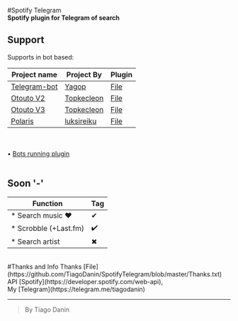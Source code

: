 #Spotify Telegram</br>
**Spotify plugin for Telegram of search**

## Support
Supports in bot based:

Project name|Project By|Plugin|
------------|----------|------|
[Telegram-bot](https://github.com/yagop/telegram-bot)|[Yagop](https://github.com/yagop)|[File](https://github.com/TiagoDanin/SpotifyTelegram/blob/master/BotBasedYagop/Spotify.lua)
[Otouto V2](https://github.com/topkecleon/otouto/tree/3bd9d5302ee5a313a25d7940b982052614d176a9)|[Topkecleon](https://github.com/topkecleon)|[File](https://github.com/TiagoDanin/SpotifyTelegram/blob/master/BotBasedOtouto/V2/Spotify.lua)
[Otouto V3](https://github.com/topkecleon/otouto)|[Topkecleon](https://github.com/topkecleon)|[File](https://github.com/TiagoDanin/SpotifyTelegram/blob/master/BotBasedOtouto/V3/Spotify.lua)
[Polaris](https://github.com/luksireiku/polaris)|[luksireiku](https://github.com/luksireiku)|[File](https://github.com/TiagoDanin/SpotifyTelegram/blob/master/BotBasedPolaris/Spotify.py)

</br></br>
• [Bots running plugin](https://github.com/TiagoDanin/SpotifyTelegram/wiki/Bot-runnig-plugin)</br>
</br>

## Soon '-'
Function|Tag|
--------|---|
* Search music ❤ | ✔
* Scrobble (+Last.fm) | ✔️
* Search artist | ✖
</br>
#Thanks and Info
Thanks [File](https://github.com/TiagoDanin/SpotifyTelegram/blob/master/Thanks.txt)</br>
API [Spotify](https://developer.spotify.com/web-api),</br>
My [Telegram](https://telegram.me/tiagodanin)</br>

--- 
>By Tiago Danin
